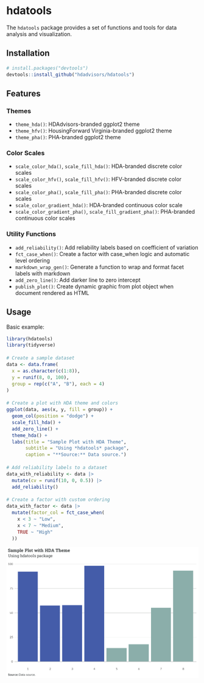 # hdatools

The `hdatools` package provides a set of functions and tools for data analysis and visualization.

## Installation

``` r
# install.packages("devtools")
devtools::install_github("hdadvisors/hdatools")
```

## Features

### Themes

- `theme_hda()`: HDAdvisors-branded ggplot2 theme
- `theme_hfv()`: HousingForward Virginia-branded ggplot2 theme
- `theme_pha()`: PHA-branded ggplot2 theme

### Color Scales

- `scale_color_hda()`, `scale_fill_hda()`: HDA-branded discrete color scales
- `scale_color_hfv()`, `scale_fill_hfv()`: HFV-branded discrete color scales
- `scale_color_pha()`, `scale_fill_pha()`: PHA-branded discrete color scales
- `scale_color_gradient_hda()`: HDA-branded continuous color scale
- `scale_color_gradient_pha()`, `scale_fill_gradient_pha()`: PHA-branded continuous color scales

### Utility Functions

- `add_reliability()`: Add reliability labels based on coefficient of variation
- `fct_case_when()`: Create a factor with case_when logic and automatic level ordering
- `markdown_wrap_gen()`: Generate a function to wrap and format facet labels with markdown
- `add_zero_line()`: Add darker line to zero intercept
- `publish_plot()`: Create dynamic graphic from plot object when document rendered as HTML

## Usage

Basic example:

```r
library(hdatools)
library(tidyverse)

# Create a sample dataset
data <- data.frame(
  x = as.character(c(1:8)),
  y = runif(8, 0, 100),
  group = rep(c("A", "B"), each = 4)
)

# Create a plot with HDA theme and colors
ggplot(data, aes(x, y, fill = group)) +
  geom_col(position = "dodge") +
  scale_fill_hda() +
  add_zero_line() +
  theme_hda() +
  labs(title = "Sample Plot with HDA Theme",
       subtitle = "Using *hdatools* package",
       caption = "**Source:** Data source.")

# Add reliability labels to a dataset
data_with_reliability <- data |> 
  mutate(cv = runif(10, 0, 0.5)) |> 
  add_reliability()

# Create a factor with custom ordering
data_with_factor <- data |> 
  mutate(factor_col = fct_case_when(
    x < 3 ~ "Low",
    x < 7 ~ "Medium",
    TRUE ~ "High"
  ))
```

![](img/hda_plot.png)
